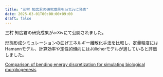 ```yaml
---
title: "三村 知広君の研究成果をarXivに発表"
date: 2025-03-01T00:00:00+09:00
draft: false
---
```


三村 知広君の研究成果がarXivにて公開されました。

形態形成シミュレーションの曲げエネルギー離散化手法を比較し、定量精度にはHamannモデル、計算効率や定性的傾向にはJülicherモデルが適していると評価しました。

[Comparison of bending energy discretization for simulating biological morphogenesis](https://arxiv.org/abs/2503.00302)
